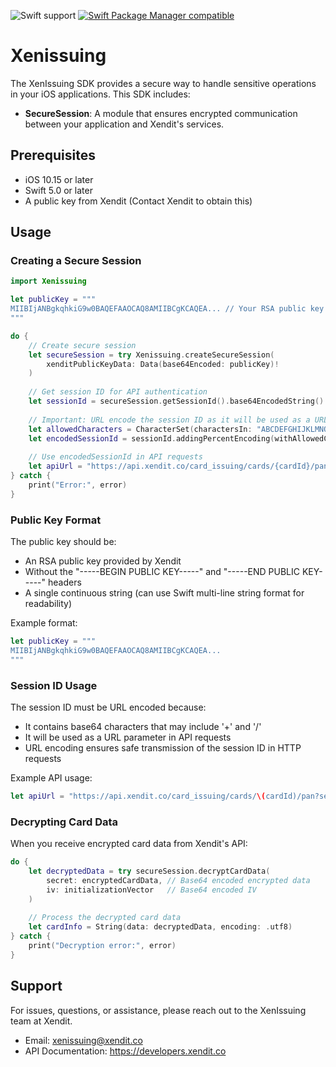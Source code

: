 ![Swift support](https://img.shields.io/badge/Swift-5.3%20%7C%205.4%20%7C%205.5%20%7C%205.6-brightgreen.svg?style=flat&colorA=28a745&&colorB=4E4E4E)
[![Swift Package Manager compatible](https://img.shields.io/badge/Swift_Package_Manager-compatible-brightgreen.svg?style=flat&colorA=28a745&&colorB=4E4E4E)](https://github.com/apple/swift-package-manager)
# Xenissuing 

The XenIssuing SDK provides a secure way to handle sensitive operations in your iOS applications. This SDK includes:
- **SecureSession**: A module that ensures encrypted communication between your application and Xendit's services.

## Prerequisites

- iOS 10.15 or later
- Swift 5.0 or later
- A public key from Xendit (Contact Xendit to obtain this)

## Usage

### Creating a Secure Session

```swift
import Xenissuing

let publicKey = """
MIIBIjANBgkqhkiG9w0BAQEFAAOCAQ8AMIIBCgKCAQEA... // Your RSA public key without header/footer
"""

do {
    // Create secure session
    let secureSession = try Xenissuing.createSecureSession(
        xenditPublicKeyData: Data(base64Encoded: publicKey)!
    )
    
    // Get session ID for API authentication
    let sessionId = secureSession.getSessionId().base64EncodedString()
    
    // Important: URL encode the session ID as it will be used as a URL parameter
    let allowedCharacters = CharacterSet(charactersIn: "ABCDEFGHIJKLMNOPQRSTUVWXYZabcdefghijklmnopqrstuvwxyz0123456789")
    let encodedSessionId = sessionId.addingPercentEncoding(withAllowedCharacters: allowedCharacters) ?? ""
    
    // Use encodedSessionId in API requests
    let apiUrl = "https://api.xendit.co/card_issuing/cards/{cardId}/pan?session_id=\(encodedSessionId)"
} catch {
    print("Error:", error)
}
```

### Public Key Format

The public key should be:
- An RSA public key provided by Xendit
- Without the "-----BEGIN PUBLIC KEY-----" and "-----END PUBLIC KEY-----" headers
- A single continuous string (can use Swift multi-line string format for readability)

Example format:
```swift
let publicKey = """
MIIBIjANBgkqhkiG9w0BAQEFAAOCAQ8AMIIBCgKCAQEA...
"""
```

### Session ID Usage

The session ID must be URL encoded because:
- It contains base64 characters that may include '+' and '/'
- It will be used as a URL parameter in API requests
- URL encoding ensures safe transmission of the session ID in HTTP requests

Example API usage:
```swift
let apiUrl = "https://api.xendit.co/card_issuing/cards/\(cardId)/pan?session_id=\(encodedSessionId)"
```

### Decrypting Card Data

When you receive encrypted card data from Xendit's API:

```swift
do {
    let decryptedData = try secureSession.decryptCardData(
        secret: encryptedCardData, // Base64 encoded encrypted data
        iv: initializationVector   // Base64 encoded IV
    )
    
    // Process the decrypted card data
    let cardInfo = String(data: decryptedData, encoding: .utf8)
} catch {
    print("Decryption error:", error)
}
```

## Support

For issues, questions, or assistance, please reach out to the XenIssuing team at Xendit.
- Email: xenissuing@xendit.co
- API Documentation: https://developers.xendit.co
